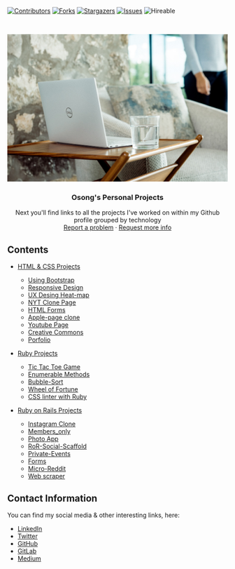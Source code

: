 [![Contributors][contributors-shield]][contributors-url]
[![Forks][forks-shield]][forks-url]
[![Stargazers][stars-shield]][stars-url]
[![Issues][issues-shield]][issues-url]
![Hireable](https://cdn.rawgit.com/hiendv/hireable/master/styles/default/yes.svg)

<br />
<p align="center">
  <a href="https://github.com/OA7/Personal-Projects">
    <img src="screen.jpg" alt="Logo">
  </a>

  <h3 align="center">Osong's Personal Projects</h3>

  <p align="center">
    Next you'll find links to all the projects I've worked on within my Github profile grouped by technology
    <br />
    <a href="https://github.com/OA7/Personal-Projects/issues">Report a problem</a>
    ·
    <a href="https://github.com/OA7/Personal-Projects/issues">Request more info</a>
  </p>
</p>


## Contents
* [HTML & CSS Projects](#)
  * [Using Bootstrap](https://github.com/OA7/Newsweek-clone)
  * [Responsive Design](https://github.com/frankopkusianwar/Responsive-Design)
  * [UX Desing Heat-map](https://github.com/OA7/Design-Teardown)
  * [NYT Clone Page](https://github.com/OA7/Kikiolla-and-Osong)
  * [HTML Forms](https://github.com/OA7/Osong-and-Samuel-Html-Form-page)
  * [Apple-page clone](https://github.com/OA7/Apple-WebPage-clone)
  * [Youtube Page](https://github.com/OA7/Samuel---Osong-Youtube-Clone-project)
  * [Creative Commons](https://github.com/OA7/Creative-Commons-Page)
  * [Porfolio]()
  
  
* [Ruby Projects](#)
  * [Tic Tac Toe Game](https://github.com/Temmarie/Tic-Tac-Toe)
  * [Enumerable Methods](https://github.com/OA7/Enumerables)
  * [Bubble-Sort](https://github.com/OA7/Bubble_Sort)
  * [Wheel of Fortune](https://gitlab.com/Osong/wheel-of-fortune)
  * [CSS linter with Ruby](https://github.com/OA7/Ruby-Capstone-Project)
  
  
* [Ruby on Rails Projects](#)
  * [Instagram Clone](https://github.com/OA7/IG-clone)
  * [Members_only](https://github.com/OA7/Sam-Osong-Members-only)
  * [Photo App](https://github.com/OA7/Photo-App)
  * [RoR-Social-Scaffold](https://github.com/OA7/ror-social-scaffold)
  * [Private-Events](https://github.com/Samitti/private-events)
  * [Forms](https://github.com/Samitti/FORMS)
  * [Micro-Reddit](https://github.com/OA7/Micro-Reddit)
  * [Web scraper](https://gitlab.com/Osong/web_scraper-using-kimurai)


## Contact Information

You can find my social media & other interesting links, here:

* [LinkedIn](https://linkedin.com/osong-agberndifor)
* [Twitter](https://twitter.com/Osong17)
* [GitHub](https://github.com/OA7)
* [GitLab](https://gitlab.com/Osong)
* [Medium](https://medium.com/@agberndifor7)

[contributors-shield]: https://img.shields.io/github/contributors/OA7/Personal-Projects.svg?style=flat-square
[contributors-url]: https://github.com/OA7/Personal-Projects/graphs/contributors
[forks-shield]: https://img.shields.io/github/forks/OA7/Personal-Projects.svg?style=flat-square
[forks-url]: https://github.com/OA7/Personal-Projects/network/members
[stars-shield]: https://img.shields.io/github/stars/OA7/Personal-Projects.svg?style=flat-square
[stars-url]: https://github.com/OA7/Personal-Projects/stargazers
[issues-shield]: https://img.shields.io/github/issues/OA7/Personal-Projects.svg?style=flat-square
[issues-url]: https://github.com/OA7/Personal-Projects
